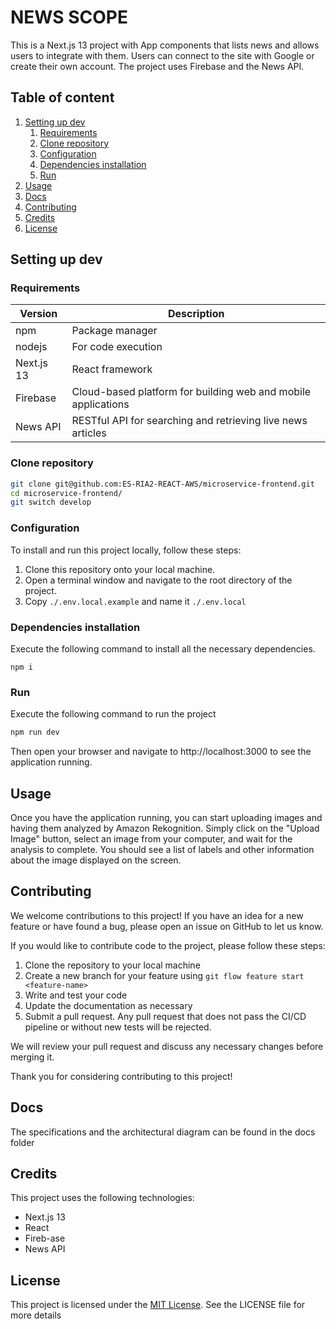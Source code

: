 # NEWS SCOPE

This is a Next.js 13 project with App components that lists news and allows users to integrate with them. Users can connect to the site with Google or create their own account. The project uses Firebase and the News API.

## Table of content

1. [Setting up dev](#setting-up-dev)
   1. [Requirements](#requirements)
   2. [Clone repository](#clone-repository)
   3. [Configuration](#configuration)
   4. [Dependencies installation](#dependencies-installation)
   5. [Run](#run)
2. [Usage](#usage)
3. [Docs](#docs)
4. [Contributing](#contributing)
5. [Credits](#credits)
6. [License](#license)

## Setting up dev

### Requirements

| Version    | Description                                                   |
| ---------- | ------------------------------------------------------------- |
| npm        | Package manager                                               |
| nodejs     | For code execution                                            |
| Next.js 13 | React framework                                               |
| Firebase   | Cloud-based platform for building web and mobile applications |
| News API   | RESTful API for searching and retrieving live news articles   |

### Clone repository

```sh
git clone git@github.com:ES-RIA2-REACT-AWS/microservice-frontend.git
cd microservice-frontend/
git switch develop
```

### Configuration

To install and run this project locally, follow these steps:

1. Clone this repository onto your local machine.
2. Open a terminal window and navigate to the root directory of the project.
3. Copy `./.env.local.example` and name it `./.env.local`

### Dependencies installation

Execute the following command to install all the necessary dependencies.

```shell
npm i
```

### Run

Execute the following command to run the project

```sh
npm run dev
```

Then open your browser and navigate to http://localhost:3000 to see the application running.

## Usage

Once you have the application running, you can start uploading images and having them analyzed by Amazon Rekognition. Simply click on the "Upload Image" button, select an image from your computer, and wait for the analysis to complete. You should see a list of labels and other information about the image displayed on the screen.

## Contributing

We welcome contributions to this project! If you have an idea for a new feature or have found a bug, please open
an issue on GitHub to let us know.

If you would like to contribute code to the project, please follow these steps:

1. Clone the repository to your local machine
2. Create a new branch for your feature using `git flow feature start <feature-name>`
3. Write and test your code
4. Update the documentation as necessary
5. Submit a pull request. Any pull request that does not pass the CI/CD pipeline or without new tests will be rejected.

We will review your pull request and discuss any necessary changes before merging it.

Thank you for considering contributing to this project!

## Docs

The specifications and the architectural diagram can be found in the docs folder

## Credits

This project uses the following technologies:

- Next.js 13
- React
- Fireb-ase
- News API

## License

This project is licensed under the [MIT License](https://opensource.org/licenses/MIT). See the LICENSE file for more details
